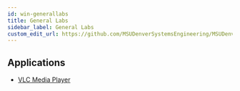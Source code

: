 ```yaml
---
id: win-generallabs
title: General Labs
sidebar_label: General Labs
custom_edit_url: https://github.com/MSUDenverSystemsEngineering/MSUDenverSystemsEngineering.github.io/edit/source/docs/image-win-generallabs.md
---
```


## Applications
* [VLC Media Player](package-win-vlc.md)
